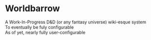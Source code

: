 
# Worldbarrow

A Work-In-Progress D&D (or any fantasy universe) wiki-esque system  
To eventually be fuly configurable  
As of yet, nearly fully user-configurable
